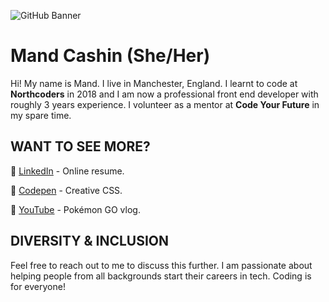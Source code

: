 ![GitHub Banner](https://user-images.githubusercontent.com/41064490/147854146-647fc3c9-ea24-4bbf-9062-3d5502f55b21.gif)

# Mand Cashin (She/Her)

Hi! My name is Mand. I live in Manchester, England. I learnt to code at **Northcoders** in 2018 and I am now a professional front end developer with roughly 3 years experience. I volunteer as a mentor at **Code Your Future** in my spare time.

## WANT TO SEE MORE?

🔗 [LinkedIn](https://www.linkedin.com/in/mandcashin/) - Online resume.

🔗 [Codepen](https://codepen.io/razzberrymand) - Creative CSS.

🔗 [YouTube](https://tinyurl.com/razzberrymand) - Pokémon GO vlog.

## DIVERSITY & INCLUSION

Feel free to reach out to me to discuss this further. I am passionate about helping people from all backgrounds start their careers in tech. Coding is for everyone!
